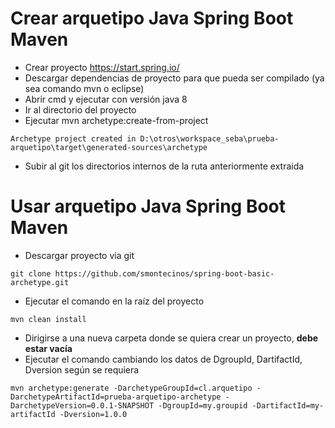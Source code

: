 # Crear arquetipo Java Spring Boot Maven

* Crear proyecto https://start.spring.io/
* Descargar dependencias de proyecto para que pueda ser compilado (ya sea comando mvn o eclipse)
* Abrir cmd y ejecutar con versión java 8
* Ir al directorio del proyecto
* Ejecutar mvn archetype:create-from-project
```
Archetype project created in D:\otros\workspace_seba\prueba-arquetipo\target\generated-sources\archetype
```
* Subir al git los directorios internos de la ruta anteriormente extraida

# Usar arquetipo Java Spring Boot Maven

* Descargar proyecto via git
```
git clone https://github.com/smontecinos/spring-boot-basic-archetype.git
```
* Ejecutar el comando en la raíz del proyecto
```
mvn clean install
```
* Dirigirse a una nueva carpeta donde se quiera crear un proyecto, **debe estar vacía**
* Ejecutar el comando cambiando los datos de DgroupId, DartifactId, Dversion según se requiera
```
mvn archetype:generate -DarchetypeGroupId=cl.arquetipo -DarchetypeArtifactId=prueba-arquetipo-archetype -DarchetypeVersion=0.0.1-SNAPSHOT -DgroupId=my.groupid -DartifactId=my-artifactId -Dversion=1.0.0
```
